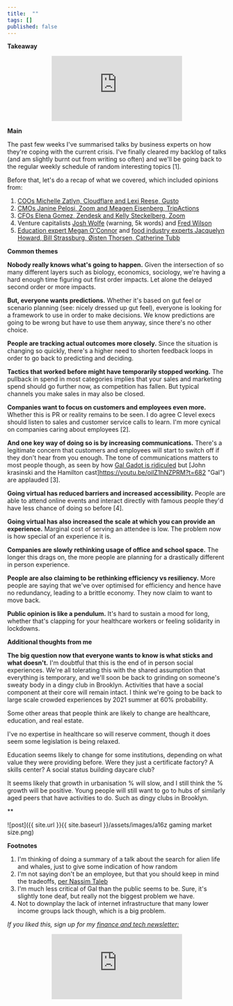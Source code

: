 ```yaml
---
title:  ""  
tags: []
published: false
---
```


**Takeaway**

<style>
      .iframe-container {
        overflow: hidden;        
        padding-top: 50%; <!-- Calculated from the aspect ration of the content (in case of 16:9 it is 9/16= 0.5625) -->
        position: relative;
      }
      .iframe-container iframe { 
         border: 0;
         height: 100%; <!-- Finally, width and height are set to 100% so the iframe takes up 100% of the containers space. -->
         left: 0;
         position: absolute;
         top: 0;
         width: 100%;
         display: block;
         margin: 0 auto; <!-- center image -->
      }
      <!-- 4x3 Aspect Ratio -->
      .iframe-container-4x3 {
        padding-top: 75%;
      }
</style> 

<div class="iframe-container-4x3">
  <p align="center"><iframe src="https://avoidboringpeople.substack.com/embed" frameborder="0" scrolling="no"> </iframe></p>
</div>

**Main**

The past few weeks I've summarised talks by business experts on how they're coping with the current crisis. I've finally cleared my backlog of talks (and am slightly burnt out from writing so often) and we'll be going back to the regular weekly schedule of random interesting topics \[1\]. 

Before that, let's do a recap of what we covered, which included opinions from:

1. [COOs Michelle Zatlyn, Cloudflare and Lexi Reese, Gusto](https://avoidboringpeople.substack.com/p/how-to-get-back-to-better "COO")
2. [CMOs Janine Pelosi, Zoom and Meagen Eisenberg, TripActions](https://avoidboringpeople.substack.com/p/the-marketers-arent-marketing-right "CMO")
3. [CFOs Elena Gomez, Zendesk and Kelly Steckelberg, Zoom](https://avoidboringpeople.substack.com/p/the-salespeople-are-still-selling "CFO")
4. Venture capitalists [Josh Wolfe](https://avoidboringpeople.substack.com/p/authentic-contrarians-vs-consensus "Josh") (warning, 5k words) and [Fred Wilson](https://avoidboringpeople.substack.com/p/what-will-stick-and-what-will-not "Fred")
5. [Education expert Megan O'Connor](https://avoidboringpeople.substack.com/p/how-online-credentialing-will-be "Megan") and [food industry experts Jacquelyn Howard, Bill Strassburg, Øisten Thorsen, Catherine Tubb](https://avoidboringpeople.substack.com/p/food-as-a-service "food")

**Common themes**

**Nobody really knows what's going to happen.** Given the intersection of so many different layers such as biology, economics, sociology, we're having a hard enough time figuring out first order impacts. Let alone the delayed second order or more impacts.

**But, everyone wants predictions.** Whether it's based on gut feel or scenario planning (see: nicely dressed up gut feel), everyone is looking for a framework to use in order to make decisions. We know predictions are going to be wrong but have to use them anyway, since there's no other choice.

**People are tracking actual outcomes more closely.** Since the situation is changing so quickly, there's a higher need to shorten feedback loops in order to go back to predicting and deciding.

**Tactics that worked before might have temporarily stopped working.** The pullback in spend in most categories implies that your sales and marketing spend should go further now, as competition has fallen. But typical channels you make sales in may also be closed.

**Companies want to focus on customers and employees even more.** Whether this is PR or reality remains to be seen. I do agree C level execs should listen to sales and customer service calls to learn. I'm more cynical on companies caring about employees \[2\].

**And one key way of doing so is by increasing communications.** There's a legitimate concern that customers and employees will start to switch off if they don't hear from you enough. The tone of communications matters to most people though, as seen by how [Gal Gadot is ridiculed](https://www.youtube.com/watch?v=4sFLqGfSnVQ "Gal") but [John krasinski and the Hamilton cast]https://youtu.be/oilZ1hNZPRM?t=682 "Gal") are applauded \[3\]. 

**Going virtual has reduced barriers and increased accessibility.** People are able to attend online events and interact directly with famous people they'd have less chance of doing so before \[4\].

**Going virtual has also increased the scale at which you can provide an experience.** Marginal cost of serving an attendee is low. The problem now is how special of an experience it is.

**Companies are slowly rethinking usage of office and school space.** The longer this drags on, the more people are planning for a drastically different in person experience.

**People are also claiming to be rethinking efficiency vs resiliency.** More people are saying that we've over optimised for efficiency and hence have no redundancy, leading to a brittle economy. They now claim to want to move back.

**Public opinion is like a pendulum.** It's hard to sustain a mood for long, whether that's clapping for your healthcare workers or feeling solidarity in lockdowns. 

**Additional thoughts from me**

**The big question now that everyone wants to know is what sticks and what doesn't.** I'm doubtful that this is the end of in person social experiences. We're all tolerating this with the shared assumption that everything is temporary, and we'll soon be back to grinding on someone's sweaty body in a dingy club in Brooklyn. Activities that have a social component at their core will remain intact. I think we're going to be back to large scale crowded experiences by 2021 summer at 60% probability.

Some other areas that people think are likely to change are healthcare, education, and real estate. 

I've no expertise in healthcare so will reserve comment, though it does seem some legislation is being relaxed. 

Education seems likely to change for some institutions, depending on what value they were providing before. Were they just a certificate factory? A skills center? A social status building daycare club?

It seems likely that growth in urbanisation % will slow, and I still think the % growth will be positive. Young people will still want to go to hubs of similarly aged peers that have activities to do. Such as dingy clubs in Brooklyn.

**

![post]({{ site.url }}{{ site.baseurl }}/assets/images/a16z gaming market size.png)

**Footnotes**

1. I'm thinking of doing a summary of a talk about the search for alien life and whales, just to give some indication of how random
2. I'm not saying don't be an employee, but that you should keep in mind the tradeoffs, [per Nassim Taleb](https://avoidboringpeople.substack.com/p/why-were-freelance-monks-banned-by "Taleb")
3. I'm much less critical of Gal than the public seems to be. Sure, it's slightly tone deaf, but really not the biggest problem we have.
4. Not to downplay the lack of internet infrastructure that many lower income groups lack though, which is a big problem.

*If you liked this, sign up for my [finance and tech newsletter:](https://avoidboringpeople.substack.com/ "ABP")*

<div class="iframe-container-4x3">
  <p align="center"><iframe src="https://avoidboringpeople.substack.com/embed" frameborder="0" scrolling="no"> </iframe></p>
</div>
